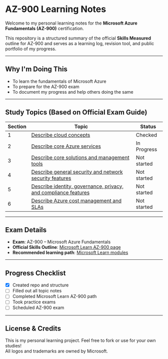 # AZ-900 Learning Notes

Welcome to my personal learning notes for the **Microsoft Azure Fundamentals (AZ-900)** certification.

This repository is a structured summary of the official **Skills Measured** outline for AZ-900 and serves as a learning log, revision tool, and public portfolio of my progress.

---

## Why I'm Doing This

- To learn the fundamentals of Microsoft Azure
- To prepare for the AZ-900 exam
- To document my progress and help others doing the same

---

## Study Topics (Based on Official Exam Guide)

| Section | Topic | Status |
|--------|-------|--------|
| 1 | [Describe cloud concepts](01-describe-cloud-concepts.md) | Checked |
| 2 | [Describe core Azure services](02-describe-core-azure-services.md) | In Progress |
| 3 | [Describe core solutions and management tools](03-describe-core-solutions-and-management-tools.md) | Not started |
| 4 | [Describe general security and network security features](04-describe-general-security-and-network-security-features.md) | Not started |
| 5 | [Describe identity, governance, privacy, and compliance features](05-describe-identity-governance-privacy-and-compliance.md) | Not started |
| 6 | [Describe Azure cost management and SLAs](06-describe-azure-cost-management-and-slas.md) | Not started |

---

## Exam Details

- **Exam**: AZ-900 – Microsoft Azure Fundamentals  
- **Official Skills Outline**: [Microsoft Learn AZ-900 page](https://learn.microsoft.com/en-us/certifications/exams/az-900/)  
- **Recommended learning path**: [Microsoft Learn modules](https://learn.microsoft.com/en-us/training/paths/azure-fundamentals/)

---

## Progress Checklist

- [x] Created repo and structure
- [ ] Filled out all topic notes
- [ ] Completed Microsoft Learn AZ-900 path
- [ ] Took practice exams
- [ ] Scheduled AZ-900 exam

---

## License & Credits

This is my personal learning project. Feel free to fork or use for your own studies!  
All logos and trademarks are owned by Microsoft.
